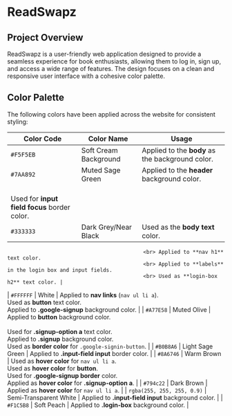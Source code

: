 # ReadSwapz

## Project Overview
ReadSwapz is a user-friendly web application designed to provide a seamless experience for book enthusiasts, allowing them to log in, sign up, and access a wide range of features. The design focuses on a clean and responsive user interface with a cohesive color palette.

## Color Palette

The following colors have been applied across the website for consistent styling:

| Color Code         | Color Name             | Usage                                                                                  |
|--------------------|------------------------|----------------------------------------------------------------------------------------|
| `#F5F5EB`          | Soft Cream Background  | Applied to the **body** as the background color.                                       |
| `#7AA892`          | Muted Sage Green       | Applied to the **header** background color. 
                                                <br> Used for **input field focus** border color. |
| `#333333`          | Dark Grey/Near Black   | Used as the **body text** color. 
                                                <br> Applied to **nav h1** text color. 
                                                <br> Applied to **labels** in the login box and input fields. 
                                                <br> Used as **login-box h2** text color. |
| `#FFFFFF`          | White                  | Applied to **nav links** (`nav ul li a`). 
                                                <br> Used as **button** text color. 
                                                <br> Applied to **.google-signup** background color. |
| `#A77E58`          | Muted Olive            | Applied to **button** background color.     
                                                <br> Used for **.signup-option a** text color. 
                                                <br> Applied to **.signup** background color. 
                                                <br> Used as **border color** for `.google-signin-button`. |
| `#B0B8A6`          | Light Sage Green       | Applied to **.input-field input** border color. |
| `#8A6746`          | Warm Brown             | Used as **hover color** for `nav ul li a`. 
                                                <br> Used as **hover color** for **button**. 
                                                <br> Used for **.google-signup border** color. 
                                                <br> Applied as **hover color** for **.signup-option a**. |
| `#794c22`          | Dark Brown             | Applied as **hover color** for `nav ul li a`. |
| `rgba(255, 255, 255, 0.9)` | Semi-Transparent White | Applied to **.input-field input** background color. |
| `#F1C5B8`          | Soft Peach             | Applied to **.login-box** background color. |

